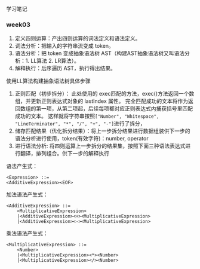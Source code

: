 学习笔记
### week03
1. 定义四则运算：产出四则运算的词法定义和语法定义。
2. 词法分析：把输入的字符串流变成 token。
3. 语法分析：把 token 变成抽象语法树 AST（构建AST抽象语法树又叫语法分析：1. LL算法 2. LR算法）。
4. 解释执行：后序遍历 AST，执行得出结果。

使用LL算法构建抽象语法树具体步骤
1. 正则匹配（初步拆分）：
此处使用的 exec匹配的方法，exec()方法返回一个数组，并更新正则表达式对象的 lastIndex 属性。
完全匹配成功的文本将作为返回数组的第一项，从第二项起，后续每项都对应正则表达式内捕获括号里匹配成功的文本。
这样就将字符串按照```["Number", "Whitespace", "LineTerminator", "*", "/", "+", "-"]```进行了拆分，
2. 储存匹配结果（优化拆分结果）：将上一步拆分结果进行数据组装供下一步的语法分析进行使用，token(有效字符)：number, operator
3. 进行语法分析: 将四则运算上一步拆分的结果集，按照下面三种语法表达式进行翻译，排列组合。供下一步的解释执行


语法产生式：
```
<Expression> ::=     
<AdditiveExpression><EOF>
```
加法语法产生式：
```
<AdditiveExpression> ::= 
    <MultiplicativeExpression>
    |<AdditiveExpression><+><MultiplicativeExpression>
    |<AdditiveExpression><-><MultiplicativeExpression>
```
乘法语法产生式：
```
<MultiplicativeExpression> ::= 
    <Number>
    |<MultiplicativeExpression><*><Number>
    |<MultiplicativeExpression></><Number>
```


